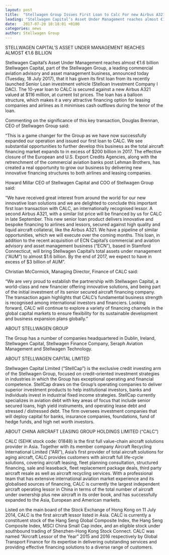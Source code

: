 ```yaml
---
layout: post
title:  "Stellwagen Group Issues First Loan to Calc For new Airbus A321 Valued at $116M"
leading: "Stellwagen Capital’s Asset Under Management reaches almost €1.6 billion Stellwagen Capital, part of the Stellwagen Group, a leading commercial aviation advisory and asset management business, announced today (Tuesday, 18 July 2017), that it has given its first loan from its recently launched Senior Loan investment vehicle (Stelloan Investment Company I DAC)."
date:   2017-07-20 10:18:01 +0100
categories: news
author: Stellwagen Group
---
```


STELLWAGEN CAPITAL’S ASSET UNDER MANAGEMENT REACHES ALMOST €1.6 BILLION

Stellwagen Capital’s Asset Under Management reaches almost €1.6 billion Stellwagen Capital, part of the Stellwagen Group, a leading commercial aviation advisory and asset management business, announced today (Tuesday, 18 July 2017), that it has given its first loan from its recently launched Senior Loan investment vehicle (Stelloan Investment Company I DAC). The 10-year loan to CALC is secured against a new Airbus A321 valued at $116 million, at current list prices. The loan has a balloon structure, which makes it a very attractive financing option for leasing companies and airlines as it minimises cash outflows during the tenor of the loan.

Commenting on the significance of this key transaction, Douglas Brennan, CEO of Stellwagen Group said:

“This is a game changer for the Group as we have now successfully expanded our operation and issued our first loan to CALC. We see substantial opportunities to further develop this business as the total aircraft financing market expands to in excess of $200 billion in 2017. The effective closure of the European and U.S. Export Credits Agencies, along with the retrenchment of the commercial aviation banks post Lehman Brothers, has created a real opportunity to grow our business by delivering new innovative financing structures to both airlines and leasing companies.

Howard Millar CEO of Stellwagen Capital and COO of Stellwagen Group said:

“We have received great interest from around the world for our new innovative loan solutions and we are delighted to conclude this important first loan transaction with CALC, an internationally recognised lessor. A second Airbus A321, with a similar list price will be financed by us for CALC in late September. This new senior loan product delivers innovative and bespoke financing to airlines and lessors, secured against high quality and liquid aircraft collateral, like the Airbus A321. We have a pipeline of similar opportunities, which we will execute over the coming months. This loan, in addition to the recent acquisition of ECN Capital’s commercial and aviation advisory and asset management business (“ECN”), based in Stamford Connecticut, will bring Stellwagen Capital’s total assets under management (“AUM”) to almost $1.6 billion. By the end of 2017, we expect to have in excess of $3 billion of AUM”.

Christian McCormick, Managing Director, Finance of CALC said:

“We are very proud to establish the partnership with Stellwagen Capital, a world-class and new financier offering innovative solutions, and being part of the initial investment of its senior secured aircraft financing company. The transaction again highlights that CALC’s fundamental business strength is recognised among international investors and financiers. Looking forward, CALC will continue to explore a variety of financing channels in the global capital markets to ensure flexibility for its sustainable development and business expansion plans globally.”

ABOUT STELLWAGEN GROUP

The Group has a number of companies headquartered in Dublin, Ireland, Stellwagen Capital, Stellwagen Finance Company, Seraph Aviation Management and Stellwagen Technology.

ABOUT STELLWAGEN CAPITAL LIMITED

Stellwagen Capital Limited (“StellCap”) is the exclusive credit investing arm of the Stellwagen Group, focused on credit-oriented investment strategies in industries in which the Group has exceptional operating and financial competence. StellCap draws on the Group’s operating companies to deliver superior investment products to help institutional investors, banks and individuals invest in industrial fixed income strategies. StellCap currently specializes in aviation debt with key areas of focus that include senior secured loans, high yield instruments, and operating lease debt and stressed / distressed debt. The firm oversees investment companies that will deploy capital for banks, insurance companies, foundations, fund of hedge funds, and high net worth investors.

ABOUT CHINA AIRCRAFT LEASING GROUP HOLDINGS LIMITED (“CALC”)

CALC (SEHK stock code: 01848) is the first full value-chain aircraft solutions provider in Asia. Together with its member company Aircraft Recycling International Limited (“ARI”), Asia’s first provider of total aircraft solutions for aging aircraft, CALC provides customers with aircraft full life-cycle solutions, covering aircraft leasing, fleet planning consultation, structured financing, sale and leaseback, fleet replacement package deals, third party aircraft resale as well as aircraft recycling services. With a professional team that has extensive international aviation market experience and its globalised sources of financing, CALC is currently the largest independent aircraft operating lessor in China in terms of the total number of aircraft under ownership plus new aircraft in its order book, and has successfully expanded to the Asia, European and American markets.

Listed on the main board of the Stock Exchange of Hong Kong on 11 July 2014, CALC is the first aircraft lessor listed in Asia. CALC is currently a constituent stock of the Hang Seng Global Composite Index, the Hang Seng Composite Index, MSCI China Small Cap index, and an eligible stock under southbound trading of Shenzhen-Hong Kong Stock Connect. CALC was named “Aircraft Lessor of the Year” 2015 and 2016 respectively by Global Transport Finance for its expertise in delivering outstanding services and providing effective financing solutions to a diverse range of customers.
